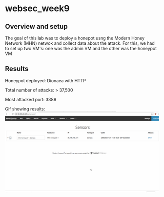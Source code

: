 # websec_week9
## Overview and setup


The goal of this lab was to deploy a honepot usng the Modern Honey Network (MHN) netwok and collect data about the attack.
For this, we had to set up two VM's: one was the admin VM and the other was the honeypot VM

## Results

Honeypot deployed: Dionaea with HTTP

Total number of attacks: > 37,500

Most attacked port: 3389

Gif showing results:
<img src="https://github.com/mpai000/websec_week9/blob/master/honeypot1.gif">

